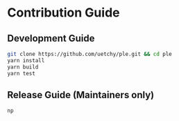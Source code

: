 # Contribution Guide

## Development Guide

```bash
git clone https://github.com/uetchy/ple.git && cd ple
yarn install
yarn build
yarn test
```

## Release Guide (Maintainers only)

```bash
np
```
